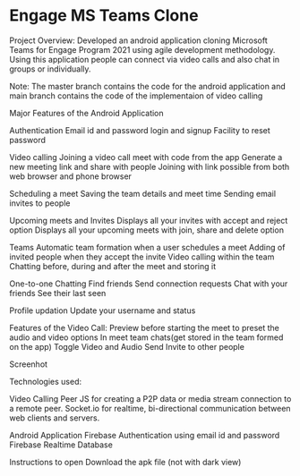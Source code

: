 # Engage MS Teams Clone
Project Overview: 
Developed an android application cloning Microsoft Teams for Engage Program 2021 using agile development methodology. Using this application people can connect via video calls and also chat in groups or individually.

Note: The master branch contains the code for the android application and main branch contains the code of the implementaion of video calling

Major Features of the Android Application

Authentication
Email id and password login and signup
Facility to reset password

Video calling
Joining a video call meet with code from the app
Generate a new meeting link and share with people
Joining with link possible from both web browser and phone browser

Scheduling a meet
Saving the team details and meet time
Sending email invites to people

Upcoming meets and Invites
Displays all your invites with accept and reject option
Displays all your upcoming meets with join, share and delete option

Teams
Automatic team formation when a user schedules a meet
Adding of invited people when they accept the invite 
Video calling within the team
Chatting before, during and after the meet and storing it

One-to-one Chatting
Find friends
Send connection requests
Chat with your friends
See their last seen

Profile updation 
Update your username and status

Features of the Video Call:
Preview before starting the meet to preset the audio and video options
In meet team chats(get stored in the team formed on the app)
Toggle Video and Audio
Send Invite to other people

Screenhot 

Technologies used:

Video Calling
Peer JS for creating a P2P data or media stream connection to a remote peer.
Socket.io for realtime, bi-directional communication between web clients and servers. 

Android Application
Firebase Authentication using email id and password
Firebase Realtime Database

Instructions to open
Download the apk file (not with dark view)
